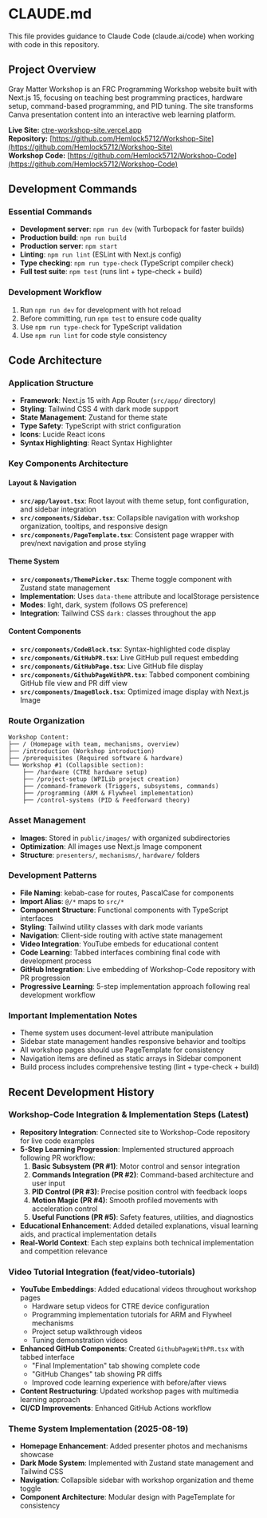 # CLAUDE.md

This file provides guidance to Claude Code (claude.ai/code) when working with code in this repository.

## Project Overview
Gray Matter Workshop is an FRC Programming Workshop website built with Next.js 15, focusing on teaching best programming practices, hardware setup, command-based programming, and PID tuning. The site transforms Canva presentation content into an interactive web learning platform.

**Live Site:** [ctre-workshop-site.vercel.app](https://ctre-workshop-site.vercel.app)  
**Repository:** [https://github.com/Hemlock5712/Workshop-Site](https://github.com/Hemlock5712/Workshop-Site)  
**Workshop Code:** [https://github.com/Hemlock5712/Workshop-Code](https://github.com/Hemlock5712/Workshop-Code)

## Development Commands

### Essential Commands
- **Development server**: `npm run dev` (with Turbopack for faster builds)
- **Production build**: `npm run build`
- **Production server**: `npm start`
- **Linting**: `npm run lint` (ESLint with Next.js config)
- **Type checking**: `npm run type-check` (TypeScript compiler check)
- **Full test suite**: `npm test` (runs lint + type-check + build)

### Development Workflow
1. Run `npm run dev` for development with hot reload
2. Before committing, run `npm test` to ensure code quality
3. Use `npm run type-check` for TypeScript validation
4. Use `npm run lint` for code style consistency

## Code Architecture

### Application Structure
- **Framework**: Next.js 15 with App Router (`src/app/` directory)
- **Styling**: Tailwind CSS 4 with dark mode support
- **State Management**: Zustand for theme state
- **Type Safety**: TypeScript with strict configuration
- **Icons**: Lucide React icons
- **Syntax Highlighting**: React Syntax Highlighter

### Key Components Architecture

#### Layout & Navigation
- **`src/app/layout.tsx`**: Root layout with theme setup, font configuration, and sidebar integration
- **`src/components/Sidebar.tsx`**: Collapsible navigation with workshop organization, tooltips, and responsive design
- **`src/components/PageTemplate.tsx`**: Consistent page wrapper with prev/next navigation and prose styling

#### Theme System
- **`src/components/ThemePicker.tsx`**: Theme toggle component with Zustand state management
- **Implementation**: Uses `data-theme` attribute and localStorage persistence
- **Modes**: light, dark, system (follows OS preference)
- **Integration**: Tailwind CSS `dark:` classes throughout the app

#### Content Components
- **`src/components/CodeBlock.tsx`**: Syntax-highlighted code display
- **`src/components/GitHubPR.tsx`**: Live GitHub pull request embedding
- **`src/components/GitHubPage.tsx`**: Live GitHub file display
- **`src/components/GithubPageWithPR.tsx`**: Tabbed component combining GitHub file view and PR diff view
- **`src/components/ImageBlock.tsx`**: Optimized image display with Next.js Image

### Route Organization
```
Workshop Content:
├── / (Homepage with team, mechanisms, overview)
├── /introduction (Workshop introduction)
├── /prerequisites (Required software & hardware)
└── Workshop #1 (Collapsible section):
    ├── /hardware (CTRE hardware setup)
    ├── /project-setup (WPILib project creation)
    ├── /command-framework (Triggers, subsystems, commands)
    ├── /programming (ARM & Flywheel implementation)
    ├── /control-systems (PID & Feedforward theory)
```

### Asset Management
- **Images**: Stored in `public/images/` with organized subdirectories
- **Optimization**: All images use Next.js Image component
- **Structure**: `presenters/`, `mechanisms/`, `hardware/` folders

### Development Patterns
- **File Naming**: kebab-case for routes, PascalCase for components
- **Import Alias**: `@/*` maps to `src/*`
- **Component Structure**: Functional components with TypeScript interfaces
- **Styling**: Tailwind utility classes with dark mode variants
- **Navigation**: Client-side routing with active state management
- **Video Integration**: YouTube embeds for educational content
- **Code Learning**: Tabbed interfaces combining final code with development process
- **GitHub Integration**: Live embedding of Workshop-Code repository with PR progression
- **Progressive Learning**: 5-step implementation approach following real development workflow

### Important Implementation Notes
- Theme system uses document-level attribute manipulation
- Sidebar state management handles responsive behavior and tooltips
- All workshop pages should use PageTemplate for consistency
- Navigation items are defined as static arrays in Sidebar component
- Build process includes comprehensive testing (lint + type-check + build)

## Recent Development History

### Workshop-Code Integration & Implementation Steps (Latest)
- **Repository Integration**: Connected site to Workshop-Code repository for live code examples
- **5-Step Learning Progression**: Implemented structured approach following PR workflow:
  1. **Basic Subsystem (PR #1)**: Motor control and sensor integration
  2. **Commands Integration (PR #2)**: Command-based architecture and user input
  3. **PID Control (PR #3)**: Precise position control with feedback loops
  4. **Motion Magic (PR #4)**: Smooth profiled movements with acceleration control
  5. **Useful Functions (PR #5)**: Safety features, utilities, and diagnostics
- **Educational Enhancement**: Added detailed explanations, visual learning aids, and practical implementation details
- **Real-World Context**: Each step explains both technical implementation and competition relevance

### Video Tutorial Integration (feat/video-tutorials)
- **YouTube Embeddings**: Added educational videos throughout workshop pages
  - Hardware setup videos for CTRE device configuration
  - Programming implementation tutorials for ARM and Flywheel mechanisms
  - Project setup walkthrough videos
  - Tuning demonstration videos
- **Enhanced GitHub Components**: Created `GithubPageWithPR.tsx` with tabbed interface
  - "Final Implementation" tab showing complete code
  - "GitHub Changes" tab showing PR diffs
  - Improved code learning experience with before/after views
- **Content Restructuring**: Updated workshop pages with multimedia learning approach
- **CI/CD Improvements**: Enhanced GitHub Actions workflow

### Theme System Implementation (2025-08-19)
- **Homepage Enhancement**: Added presenter photos and mechanisms showcase
- **Dark Mode System**: Implemented with Zustand state management and Tailwind CSS
- **Navigation**: Collapsible sidebar with workshop organization and theme toggle
- **Component Architecture**: Modular design with PageTemplate for consistency